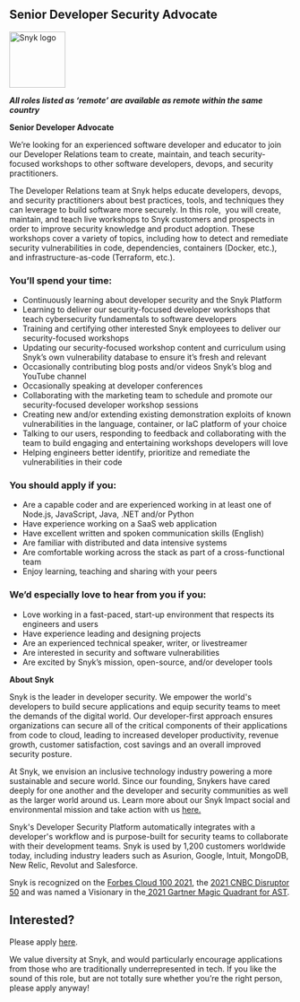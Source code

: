 Senior Developer Security Advocate 
---

<img src="https://res.cloudinary.com/snyk/image/upload/v1537345894/press-kit/brand/logo-black.png" width="100" alt="Snyk logo" />

<p><strong><em>All roles listed as ‘remote’ are available as remote within the same country</em></strong></p>
<p><strong>Senior Developer Advocate&nbsp;</strong></p>
<p><span style="font-weight: 400;">We’re looking for an experienced software developer and educator to join our Developer Relations team to create, maintain, and teach security-focused workshops to other software developers, devops, and security practitioners.</span></p>
<p><span style="font-weight: 400;">The Developer Relations team at Snyk helps educate developers, devops, and security practitioners about best practices, tools, and techniques they can leverage to build software more securely. In this role,&nbsp; you will create, maintain, and teach live workshops to Snyk customers and prospects in order to improve security knowledge and product adoption. These workshops cover a variety of topics, including how to detect and remediate security vulnerabilities in code, dependencies, containers (Docker, etc.), and infrastructure-as-code (Terraform, etc.).</span></p>
<h3><strong>You’ll spend your time:</strong></h3>
<ul>
<li style="font-weight: 400;"><span style="font-weight: 400;">Continuously learning about developer security and the Snyk Platform</span></li>
<li style="font-weight: 400;"><span style="font-weight: 400;">Learning to deliver our security-focused developer workshops that teach cybersecurity fundamentals to software developers&nbsp;</span></li>
<li style="font-weight: 400;"><span style="font-weight: 400;">Training and certifying other interested Snyk employees to deliver our security-focused workshops</span></li>
<li style="font-weight: 400;"><span style="font-weight: 400;">Updating our security-focused workshop content and curriculum using Snyk’s own vulnerability database to ensure it’s fresh and relevant</span></li>
<li style="font-weight: 400;"><span style="font-weight: 400;">Occasionally contributing blog posts and/or videos Snyk’s blog and YouTube channel</span></li>
<li style="font-weight: 400;"><span style="font-weight: 400;">Occasionally speaking at developer conferences</span></li>
<li style="font-weight: 400;"><span style="font-weight: 400;">Collaborating with the marketing team to schedule and promote our security-focused developer workshop sessions</span></li>
<li style="font-weight: 400;"><span style="font-weight: 400;">Creating new and/or extending existing demonstration exploits of known vulnerabilities in the language, container, or IaC platform of your choice</span></li>
<li style="font-weight: 400;"><span style="font-weight: 400;">Talking to our users, responding to feedback and collaborating with the team to build engaging and entertaining workshops developers will love&nbsp;</span></li>
<li style="font-weight: 400;"><span style="font-weight: 400;">Helping engineers better identify, prioritize and remediate the vulnerabilities in their code</span></li>
</ul>
<h3><strong>You should apply if you:</strong></h3>
<ul>
<li style="font-weight: 400;"><span style="font-weight: 400;">Are a capable coder and are experienced working in at least one of Node.js, JavaScript, Java, .NET and/or Python</span></li>
<li style="font-weight: 400;"><span style="font-weight: 400;">Have experience working on a SaaS web application</span></li>
<li style="font-weight: 400;"><span style="font-weight: 400;">Have excellent written and spoken communication skills (English)</span></li>
<li style="font-weight: 400;"><span style="font-weight: 400;">Are familiar with distributed and data intensive systems</span></li>
<li style="font-weight: 400;"><span style="font-weight: 400;">Are comfortable working across the stack as part of a cross-functional team</span></li>
<li style="font-weight: 400;"><span style="font-weight: 400;">Enjoy learning, teaching and sharing with your peers</span></li>
</ul>
<h3><strong>We’d especially love to hear from you if you:</strong></h3>
<ul>
<li style="font-weight: 400;"><span style="font-weight: 400;">Love working in a fast-paced, start-up environment that respects its engineers and users</span></li>
<li style="font-weight: 400;"><span style="font-weight: 400;">Have experience leading and designing projects</span></li>
<li style="font-weight: 400;"><span style="font-weight: 400;">Are an experienced technical speaker, writer, or livestreamer</span></li>
<li style="font-weight: 400;"><span style="font-weight: 400;">Are interested in security and software vulnerabilities</span></li>
<li style="font-weight: 400;"><span style="font-weight: 400;">Are excited by Snyk’s mission, open-source, and/or developer tools</span></li>
</ul><div class="content-conclusion"><p><strong>About Snyk</strong></p>
<p><span style="font-weight: 400;">Snyk is the leader in developer security. We empower the world's developers to build secure applications and equip security teams to meet the demands of the digital world. Our developer-first approach ensures organizations can secure all of the critical components of their applications from code to cloud, leading to increased developer productivity, revenue growth, customer satisfaction, cost savings and an overall improved security posture.&nbsp;</span></p>
<p><span style="font-weight: 400;">At Snyk, we envision an inclusive technology industry powering a more sustainable and secure world.</span> <span style="font-weight: 400;">Since our founding, Snykers have cared deeply for one another and the developer and security communities as well as the larger world around us. Learn more about our Snyk Impact social and environmental mission and take action with us </span><a href="https://snyk.io/about/snyk-impact/"><span style="font-weight: 400;">here.</span></a></p>
<p><span style="font-weight: 400;">Snyk's Developer Security Platform automatically integrates with a developer's workflow and is purpose-built for security teams to collaborate with their development teams. Snyk is used by 1,200 customers worldwide today, including industry leaders such as Asurion, Google, Intuit, MongoDB, New Relic, Revolut and Salesforce.</span></p>
<p><span style="font-weight: 400;">Snyk is recognized on the </span><a href="https://www.forbes.com/cloud100/#6f24b5ba5f94"><span style="font-weight: 400;">Forbes Cloud 100 2021</span></a><span style="font-weight: 400;">, the </span><a href="https://www.cnbc.com/2021/05/25/these-are-the-2021-cnbc-disruptor-50-companies.html"><span style="font-weight: 400;">2021 CNBC Disruptor 50</span></a><span style="font-weight: 400;"> and was named a Visionary in the</span><a href="https://snyk.io/blog/snyk-visionary-2021-gartner-magic-quadrant-for-ast/"><span style="font-weight: 400;"> 2021 Gartner Magic Quadrant for AST</span></a><span style="font-weight: 400;">.</span></p></div>

Interested?
---

Please apply [here](https://boards.greenhouse.io/snyk/jobs/6015643002#app).

We value diversity at Snyk, and would particularly encourage applications from those who are traditionally underrepresented in tech.
If you like the sound of this role, but are not totally sure whether you’re the right person, please apply anyway!
